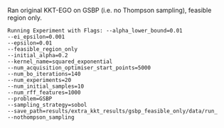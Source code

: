 Ran original KKT-EGO on GSBP (i.e. no Thompson sampling), feasible region only.

``` 
Running Experiment with Flags: --alpha_lower_bound=0.01
--ei_epsilon=0.001
--epsilon=0.01
--feasible_region_only
--initial_alpha=0.2
--kernel_name=squared_exponential
--num_acquisition_optimiser_start_points=5000
--num_bo_iterations=140
--num_experiments=20
--num_initial_samples=10
--num_rff_features=1000
--problem=GSBP
--sampling_strategy=sobol
--save_path=results/extra_kkt_results/gsbp_feasible_only/data/run_
--nothompson_sampling
```
